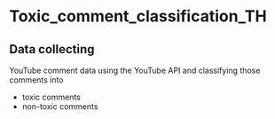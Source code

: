 # Toxic_comment_classification_TH
## Data collecting 
YouTube comment data using the YouTube API and classifying those comments into 
- toxic comments
- non-toxic comments
